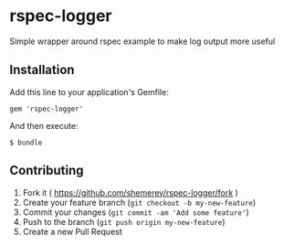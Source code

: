 rspec-logger
============

Simple wrapper around rspec example to make log output more useful

## Installation

Add this line to your application's Gemfile:

    gem 'rspec-logger'

And then execute:

    $ bundle


## Contributing

1. Fork it ( https://github.com/shemerey/rspec-logger/fork )
2. Create your feature branch (`git checkout -b my-new-feature`)
3. Commit your changes (`git commit -am 'Add some feature'`)
4. Push to the branch (`git push origin my-new-feature`)
5. Create a new Pull Request
